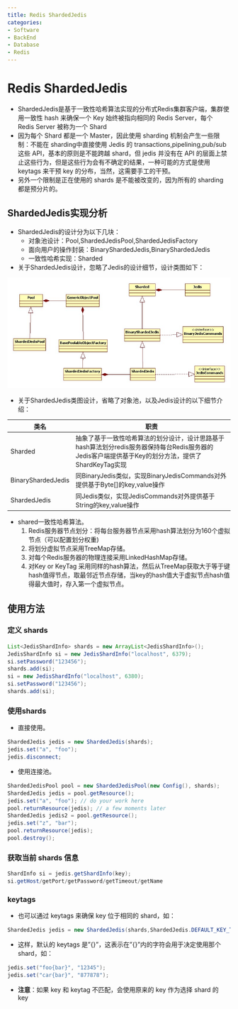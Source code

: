 ```yaml
---
title: Redis ShardedJedis
categories:
- Software
- BackEnd
- Database
- Redis
---
```

# Redis ShardedJedis

- ShardedJedis是基于一致性哈希算法实现的分布式Redis集群客户端，集群使用一致性 hash 来确保一个 Key 始终被指向相同的 Redis Server，每个 Redis Server 被称为一个 Shard
- 因为每个 Shard 都是一个 Master，因此使用 sharding 机制会产生一些限制：不能在 sharding中直接使用 Jedis 的 transactions,pipelining,pub/sub 这些 API，基本的原则是不能跨越 shard，但 jedis 并没有在 API 的层面上禁止这些行为，但是这些行为会有不确定的结果，一种可能的方式是使用 keytags 来干预 key 的分布，当然，这需要手工的干预。
- 另外一个限制是正在使用的 shards 是不能被改变的，因为所有的 sharding 都是预分片的。

## ShardedJedis实现分析

- ShardedJedis的设计分为以下几块：
    - 对象池设计：Pool,ShardedJedisPool,ShardedJedisFactory
    - 面向用户的操作封装：BinaryShardedJedis,BinaryShardedJedis
    - 一致性哈希实现：Sharded
- 关于ShardedJedis设计，忽略了Jedis的设计细节，设计类图如下：

![8bd3b170-018d-36a2-b2e5-44cde24caceb.jpg](https://raw.githubusercontent.com/LuShan123888/Files/main/Pictures/1458475110109071209.jpg)

- 关于ShardedJedis类图设计，省略了对象池，以及Jedis设计的以下细节介绍：

| 类名               | 职责                                                         |
| ------------------ | ------------------------------------------------------------ |
| Sharded            | 抽象了基于一致性哈希算法的划分设计，设计思路基于hash算法划分redis服务器保持每台Redis服务器的Jedis客户端提供基于Key的划分方法，提供了ShardKeyTag实现 |
| BinaryShardedJedis | 同BinaryJedis类似，实现BinaryJedisCommands对外提供基于Byte[]的key,value操作 |
| ShardedJedis       | 同Jedis类似，实现JedisCommands对外提供基于String的key,value操作 |

- shared一致性哈希算法。
    1. Redis服务器节点划分：将每台服务器节点采用hash算法划分为160个虚拟节点（可以配置划分权重)
    2. 将划分虚拟节点采用TreeMap存储。
    3. 对每个Redis服务器的物理连接采用LinkedHashMap存储。
    4. 对Key or KeyTag 采用同样的hash算法，然后从TreeMap获取大于等于键hash值得节点，取最邻近节点存储，当key的hash值大于虚拟节点hash值得最大值时，存入第一个虚拟节点。

## 使用方法

### 定义 shards

```java
List<JedisShardInfo> shards = new ArrayList<JedisShardInfo>();
JedisShardInfo si = new JedisShardInfo("localhost", 6379);
si.setPassword("123456");
shards.add(si);
si = new JedisShardInfo("localhost", 6380);
si.setPassword("123456");
shards.add(si);
```

### 使用shards

- 直接使用。

```java
ShardedJedis jedis = new ShardedJedis(shards);
jedis.set("a", "foo");
jedis.disconnect;
```

- 使用连接池。

```java
ShardedJedisPool pool = new ShardedJedisPool(new Config(), shards);
ShardedJedis jedis = pool.getResource();
jedis.set("a", "foo"); // do your work here
pool.returnResource(jedis); // a few moments later
ShardedJedis jedis2 = pool.getResource();
jedis.set("z", "bar");
pool.returnResource(jedis);
pool.destroy();
```

### 获取当前 shards 信息

```java
ShardInfo si = jedis.getShardInfo(key);
si.getHost/getPort/getPassword/getTimeout/getName
```

### keytags

- 也可以通过 keytags 来确保 key 位于相同的 shard，如：

```java
ShardedJedis jedis = new ShardedJedis(shards,ShardedJedis.DEFAULT_KEY_TAG_PATTERN);
```

- 这样，默认的 keytags 是”{}”，这表示在”{}”内的字符会用于决定使用那个 shard，如：

```java
jedis.set("foo{bar}", "12345");
jedis.set("car{bar}", "877878");
```

- **注意**：如果 key 和 keytag 不匹配，会使用原来的 key 作为选择 shard 的 key